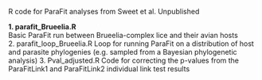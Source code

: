 R code for ParaFit analyses from Sweet et al. Unpublished

<b>1. parafit_Brueelia.R</b> <br>Basic ParaFit run between Brueelia-complex lice and their avian hosts</br>
2. parafit_loop_Brueelia.R
    Loop for running ParaFit on a distribution of host and parasite phylogenies (e.g. sampled from a Bayesian phylogenetic analysis)
3. Pval_adjusted.R
    Code for correcting the p-values from the ParaFitLink1 and ParaFitLink2 individual link test results
